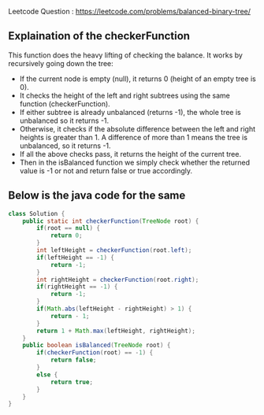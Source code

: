 Leetcode Question :
https://leetcode.com/problems/balanced-binary-tree/

## Explaination of the checkerFunction
This function does the heavy lifting of checking the balance. It works by recursively going down the tree:
- If the current node is empty (null), it returns 0 (height of an empty tree is 0).
- It checks the height of the left and right subtrees using the same function (checkerFunction).
- If either subtree is already unbalanced (returns -1), the whole tree is unbalanced so it returns -1.
- Otherwise, it checks if the absolute difference between the left and right heights is greater than 1. A difference of more than 1 means the tree is unbalanced, so it returns -1.
- If all the above checks pass, it returns the height of the current tree.
- Then in the isBalanced function we simply check whether the returned value is -1 or not and return false or true accordingly.

## Below is the java code for the same
```java
class Solution {
    public static int checkerFunction(TreeNode root) {
        if(root == null) {
            return 0;
        }
        int leftHeight = checkerFunction(root.left);
        if(leftHeight == -1) {
            return -1;
        }
        int rightHeight = checkerFunction(root.right);
        if(rightHeight == -1) {
            return -1;
        }
        if(Math.abs(leftHeight - rightHeight) > 1) {
            return - 1;
        }
        return 1 + Math.max(leftHeight, rightHeight);
    }
    public boolean isBalanced(TreeNode root) {
        if(checkerFunction(root) == -1) {
            return false;
        }
        else {
            return true;
        }
    }
}
```
